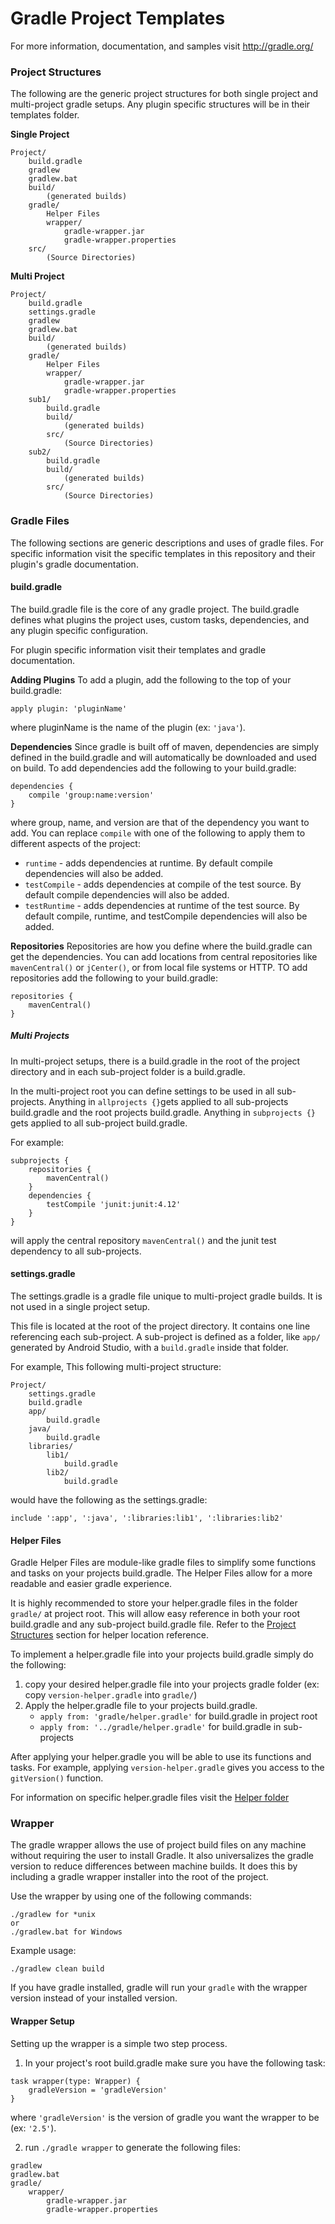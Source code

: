 # Gradle Project Templates

For more information, documentation, and samples visit http://gradle.org/

### Project Structures

The following are the generic project structures for both single project and multi-project gradle setups. Any plugin specific structures will be in their templates folder.

**Single Project**
```
Project/
    build.gradle
    gradlew
    gradlew.bat
    build/
        (generated builds)
    gradle/
        Helper Files
        wrapper/
            gradle-wrapper.jar
            gradle-wrapper.properties
    src/
        (Source Directories)
```

**Multi Project**
```
Project/
    build.gradle
    settings.gradle
    gradlew
    gradlew.bat
    build/
        (generated builds)
    gradle/
        Helper Files
        wrapper/
            gradle-wrapper.jar
            gradle-wrapper.properties
    sub1/
        build.gradle
        build/
            (generated builds)
        src/
            (Source Directories)
    sub2/
        build.gradle
        build/
            (generated builds)
        src/
            (Source Directories)
```

### Gradle Files

The following sections are generic descriptions and uses of gradle files. For specific information visit the specific templates in this repository and their plugin's gradle documentation.

#### build.gradle

The build.gradle file is the core of any gradle project. The build.gradle defines what plugins the project uses, custom tasks, dependencies, and any plugin specific configuration.

For plugin specific information visit their templates and gradle documentation.

**Adding Plugins**
To add a plugin, add the following to the top of your build.gradle:
```
apply plugin: 'pluginName'
```
where pluginName is the name of the plugin (ex: `'java'`).

**Dependencies**
Since gradle is built off of maven, dependencies are simply defined in the build.gradle and will automatically be downloaded and used on build.
To add dependencies add the following to your build.gradle:
```
dependencies {
    compile 'group:name:version'
}
```
where group, name, and version are that of the dependency you want to add.
You can replace `compile` with one of the following to apply them to different aspects of the project:
* `runtime` - adds dependencies at runtime. By default compile dependencies will also be added.
* `testCompile` - adds dependencies at compile of the test source. By default compile dependencies will also be added.
* `testRuntime` - adds dependencies at runtime of the test source. By default compile, runtime, and testCompile dependencies will also be added.

**Repositories**
Repositories are how you define where the build.gradle can get the dependencies. You can add locations from central repositories like `mavenCentral()` or `jCenter()`, or from local file systems or HTTP.
TO add repositories add the following to your build.gradle:
```
repositories {
    mavenCentral()
}
```

##### Multi Projects

In multi-project setups, there is a build.gradle in the root of the project directory and in each sub-project folder is a build.gradle.

In the multi-project root you can define settings to be used in all sub-projects.
Anything in `allprojects {}`gets applied to all sub-projects build.gradle and the root projects build.gradle.
Anything in `subprojects {}` gets applied to all sub-project build.gradle.

For example:
```
subprojects {
    repositories {
        mavenCentral()
    }
    dependencies {
        testCompile 'junit:junit:4.12'
    }
}
```
will apply the central repository `mavenCentral()` and the junit test dependency to all sub-projects.

#### settings.gradle

The settings.gradle is a gradle file unique to multi-project gradle builds. It is not used in a single project setup.

This file is located at the root of the project directory. It contains one line referencing each sub-project. A sub-project is defined as a folder, like `app/` generated by Android Studio, with a `build.gradle` inside that folder.

For example,
This following multi-project structure:
```
Project/
    settings.gradle
    build.gradle
    app/
        build.gradle
    java/
        build.gradle
    libraries/
        lib1/
            build.gradle
        lib2/
            build.gradle
```
would have the following as the settings.gradle:
```
include ':app', ':java', ':libraries:lib1', ':libraries:lib2'
```

#### Helper Files

Gradle Helper Files are module-like gradle files to simplify some functions and tasks on your projects build.gradle. The Helper Files allow for a more readable and easier gradle experience. 

It is highly recommended to store your helper.gradle files in the folder `gradle/` at project root. This will allow easy reference in both your root build.gradle and any sub-project build.gradle file.
Refer to the [Project Structures](#project-structures) section for helper location reference.

To implement a helper.gradle file into your projects build.gradle simply do the following:
1. copy your desired helper.gradle file into your projects gradle folder (ex: copy `version-helper.gradle` into `gradle/`)
2. Apply the helper.gradle file to your projects build.gradle.
    * `apply from: 'gradle/helper.gradle'` for build.gradle in project root
    * `apply from: '../gradle/helper.gradle'` for build.gradle in sub-projects

After applying your helper.gradle you will be able to use its functions and tasks.
For example, applying `version-helper.gradle` gives you access to the `gitVersion()` function.

For information on specific helper.gradle files visit the [Helper folder](Helper/)

### Wrapper

The gradle wrapper allows the use of project build files on any machine without requiring the user to install Gradle. It also universalizes the gradle version to reduce differences between machine builds. It does this by including a gradle wrapper installer into the root of the project.

Use the wrapper by using one of the following commands:
```
./gradlew for *unix
or
./gradlew.bat for Windows
```

Example usage:
```
./gradlew clean build
```

If you have gradle installed, gradle will run your `gradle` with the wrapper version instead of your installed version.

#### Wrapper Setup

Setting up the wrapper is a simple two step process.

1. In your project's root build.gradle make sure you have the following task:
```
task wrapper(type: Wrapper) {
    gradleVersion = 'gradleVersion'
}
```
where `'gradleVersion'` is the version of gradle you want the wrapper to be (ex: `'2.5'`).

2. run `./gradle wrapper` to generate the following files:
```
gradlew
gradlew.bat
gradle/
    wrapper/
        gradle-wrapper.jar
        gradle-wrapper.properties
```